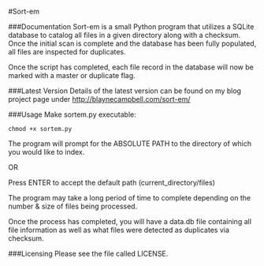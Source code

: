 #Sort-em

###Documentation
Sort-em is a small Python program that utilizes a SQLite database to catalog all files in a given directory along with a checksum. Once the initial scan is complete and the database has been fully populated, all files are inspected for duplicates.

Once the script has completed, each file record in the database will now be marked with a master or duplicate flag.

###Latest Version
Details of the latest version can be found on my blog project page under http://blaynecampbell.com/sort-em/

###Usage
Make sortem.py executable:
```
chmod +x sortem.py
```
The program will prompt for the ABSOLUTE PATH to the directory of which you would like to index.

OR

Press ENTER to accept the default path (current_directory/files)

The program may take a long period of time to complete depending on the number & size of files being processed.

Once the process has completed, you will have a data.db file containing all file information as well as what files were detected as duplicates via checksum.

###Licensing
Please see the file called LICENSE.
